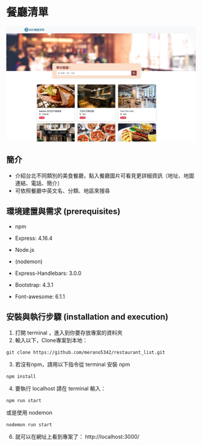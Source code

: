 # **餐廳清單**

![image](https://github.com/merano5342/restaurant_list/blob/main/Screen%20Shot%202022-05-13%20at%204.48.16%20PM.png)

## 簡介
* 介紹台北不同類別的美食餐廳，點入餐廳圖片可看見更詳細資訊（地址、地圖連結、電話、簡介）
* 可依照餐廳中英文名、分類、地區來搜尋

## 環境建置與需求 (prerequisites)
* npm
* Express: 4.16.4
* Node.js
* (nodemon)

* Express-Handlebars: 3.0.0
* Bootstrap: 4.3.1
* Font-awesome: 6.1.1

## 安裝與執行步驟 (installation and execution)
1. 打開 terminal ，進入到你要存放專案的資料夾
2. 輸入以下，Clone專案到本地：
```
git clone https://github.com/merano5342/restaurant_list.git
```
3. 若沒有npm，請用以下指令從 terminal 安裝 npm
```
npm install
```
4. 要執行 localhost 請在 terminal 輸入：
```
npm run start
```
或是使用 nodemon
```
nodemon run start
```
6. 就可以在網址上看到專案了：
http://localhost:3000/

